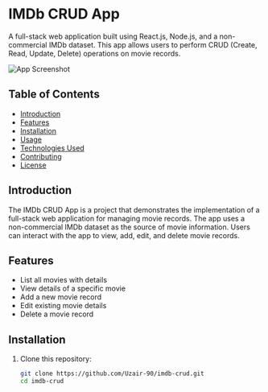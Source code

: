 # IMDb CRUD App

A full-stack web application built using React.js, Node.js, and a non-commercial IMDb dataset. This app allows users to perform CRUD (Create, 
Read, Update, Delete) operations on movie records.

![App Screenshot](./screenshot.png)

## Table of Contents
- [Introduction](#introduction)
- [Features](#features)
- [Installation](#installation)
- [Usage](#usage)
- [Technologies Used](#technologies-used)
- [Contributing](#contributing)
- [License](#license)

## Introduction

The IMDb CRUD App is a project that demonstrates the implementation of a full-stack web application for managing movie records. The app uses 
a non-commercial IMDb dataset as the source of movie information. Users can interact with the app to view, add, edit, and delete movie 
records.

## Features

- List all movies with details
- View details of a specific movie
- Add a new movie record
- Edit existing movie details
- Delete a movie record

## Installation

1. Clone this repository:
   ```bash
   git clone https://github.com/Uzair-90/imdb-crud.git
   cd imdb-crud

